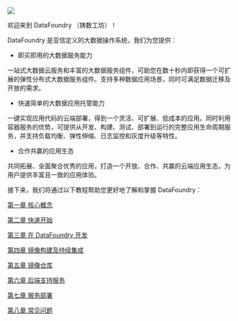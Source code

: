 ![](DFlogo-03.png)

欢迎来到 DataFoundry （铸数工坊）！

DataFoundry 是亚信定义的大数据操作系统，我们为您提供：

* 即买即用的大数据服务能力

一站式大数据云服务和丰富的大数据服务组件，可助您在数十秒内即获得一个可扩展的弹性分布式大数据服务组件。支持多种数据应用场景，同时可满足数据迁移及开放的需求。

* 快速简单的大数据应用托管能力

一键实现应用代码的云端部署，得到一个灵活、可扩展、低成本的应用。同时利用容器服务的优势，可提供从开发、构建、测试、部署到运行的完整应用生命周期服务，并支持负载均衡、弹性伸缩、日志监控和灰度升级等特性。

* 合作共赢的应用生态

共同拓展、全面聚合优秀的应用，打造一个开放、合作、共赢的云端应用生态，为用户提供丰富且一致的应用体验。


接下来，我们将通过以下教程帮助您更好地了解和掌握 DataFoundry：

[第一章   核心概念](Basic_Concepts.md)

[第二章   快速开始](Quick_Start/README.md)

[第三章   在 DataFoundry 开发](Development_on_DataFoundry.md)

[第四章   镜像构建及持续集成](Image_Build&CI.md)

[第五章   镜像仓库](Registry.md)

[第六章   后端支持服务](Backing_Services.md)

[第七章   服务部署](Service_Deployment/README.md)

[第八章   常见问题](Trouble_Shooting.md)
